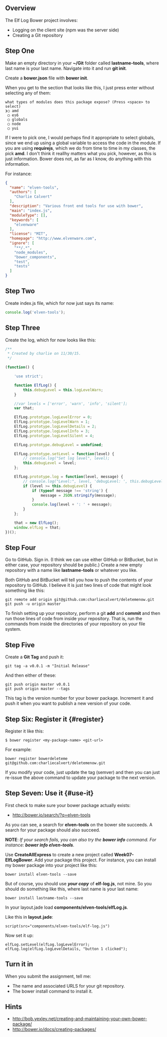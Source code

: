 ## Overview

The Elf Log Bower project involves:

- Logging on the client site (npm was the server side)
- Creating a Git repository


## Step One


Make an empty directory in your **~/Git** folder called **lastname-tools**, where last name is your last name. Navigate into it and run **git init**.

Create a **bower.json** file with **bower init**.

When you get to the section that looks like this, I just press enter without selecting any of them:

```
what types of modules does this package expose? (Press <space> to select)
❯◯ amd
 ◯ es6
 ◯ globals
 ◯ node
 ◯ yui
```

If I were to pick one, I would perhaps find it appropriate to select globals, since we end up using a global variable to access the code in the module. If you are using **requirejs**, which we do from time to time in my classes, the pick **amd**. I don't think it reallhy matters what you pick, however, as this is just information. Bower does not, as far as I know, do anything with this information.

For instance:

```json
{
  "name": "elven-tools",
  "authors": [
    "Charlie Calvert"
  ],
  "description": "Various front end tools for use with bower",
  "main": "index.js",
  "moduleType": [],
  "keywords": [
    "elvenware"
  ],
  "license": "MIT",
  "homepage": "http://www.elvenware.com",
  "ignore": [
    "**/.*",
    "node_modules",
    "bower_components",
    "test",
    "tests"
  ]
}
```

## Step Two

Create index.js file, which for now just says its name:

```javascript
console.log('elven-tools');
```

## Step Three

Create the log, which for now looks like this:

```javascript
/**
 * Created by charlie on 11/30/15.
 */

(function() {

    'use strict';

    function ElfLog() {
        this.debugLevel = this.logLevelWarn;
    }

    //var levels = ['error', 'warn', 'info', 'silent'];
    var that;

    ElfLog.prototype.logLevelError = 0;
    ElfLog.prototype.logLevelWarn = 1;
    ElfLog.prototype.logLevelDetails = 2;
    ElfLog.prototype.logLevelInfo = 3;
    ElfLog.prototype.logLevelSilent = 4;

    ElfLog.prototype.debugLevel = undefined;

    ElfLog.prototype.setLevel = function(level) {
        // console.log("Set log level", level);
        this.debugLevel = level;
    };

    ElfLog.prototype.log = function(level, message) {
        // console.log("Level:", level, 'debugLevel: ', this.debugLevel);
        if (level >= this.debugLevel) {
            if (typeof message !== 'string') {
                message = JSON.stringify(message);
            }
            console.log(level + ': ' + message);
        }
    };

    that = new ElfLog();
    window.elfLog = that;
})();
```

## Step Four

Go to GitHub. Sign in. (I think we can use either GitHub or BitBucket, but in either case, your repository should be public.) Create a new empty repository with a name like **lastname-tools** or whatever you like.

Both GitHub and BitBucket will tell you how to push the contents of your repository to GitHub. I believe it is just two lines of code that might look something like this:

```
git remote add origin git@github.com:charliecalvert/deletemenow.git
git push -u origin master
```

To finish setting up your repository, perform a git **add** and **commit** and then run those lines of code from inside your repository. That is, run the commands from inside the directories of your repository on your file system.

## Step Five

Create a **Git Tag** and push it:

```
git tag -a v0.0.1 -m "Initial Release"
```

And then either of these:

```
git push origin master v0.0.1
git push origin master --tags
```

This tag is the version number for your bower package. Increment it and push it when you want to publish a new version of your code.

## Step Six: Register it {#register}

Register it like this:

```
$ bower register <my-package-name> <git-url>
```

For example:

```
bower register bowerdeleteme git@github.com:charliecalvert/deletemenow.git
```

If you modify your code, just update the tag (semver) and then you can just re-issue the above command to update your package to the next version.

## Step Seven: Use it {#use-it}

First check to make sure your bower package actually exists:

- <http://bower.io/search/?q=elven-tools>

As you can see, a search for **elven-tools** on the bower site succeeds. A search for your package should also succeed.

**NOTE**: *If your search fails, you can also try the **bower info** command. For instance: **bower info elven-tools**.*

Use **CreateAllExpress** to create a new project called **Week07-ElfLogBower**. Add your package this project. For instance, you can install my bower package into your project like this:

```
bower install elven-tools --save
```

But of course, you should use ***your copy*** of **elf-log.js**, not mine. So you should do something like this, where last name is your last name:

```
bower install lastname-tools --save
```

In your layout.jade load **components/elven-tools/elfLog.js**.

Like this in **layout.jade**:

```
script(src="components/elven-tools/elf-log.js")
```

Now set it up:

```
elfLog.setLevel(elfLog.logLevelError);
elfLog.log(elfLog.logLevelDetails, "button 1 clicked");
```

## Turn it in

When you submit the assignment, tell me:

- The name and associated URLS for your git repository.
- The bower install command to install it.

## Hints

- <http://bob.yexley.net/creating-and-maintaining-your-own-bower-package/>
- <http://bower.io/docs/creating-packages/>
